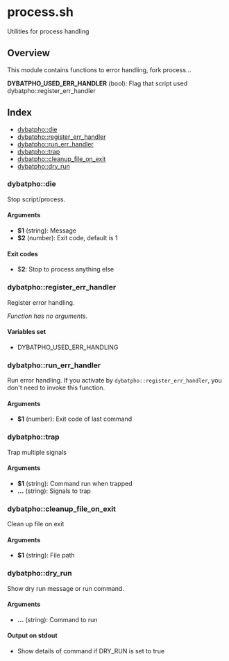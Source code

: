 # process.sh

Utilities for process handling

## Overview

This module contains functions to error handling, fork process...

**DYBATPHO_USED_ERR_HANDLER** (bool): Flag that script used dybatpho::register_err_handler

## Index

* [dybatpho::die](#dybatphodie)
* [dybatpho::register_err_handler](#dybatphoregistererrhandler)
* [dybatpho::run_err_handler](#dybatphorunerrhandler)
* [dybatpho::trap](#dybatphotrap)
* [dybatpho::cleanup_file_on_exit](#dybatphocleanupfileonexit)
* [dybatpho::dry_run](#dybatphodryrun)

### dybatpho::die

Stop script/process.

#### Arguments

* **$1** (string): Message
* **$2** (number): Exit code, default is 1

#### Exit codes

* $**2**: Stop to process anything else

### dybatpho::register_err_handler

Register error handling.

_Function has no arguments._

#### Variables set

* DYBATPHO_USED_ERR_HANDLING

### dybatpho::run_err_handler

Run error handling. If you activate by `dybatpho::register_err_handler`, you don't need to invoke this function.

#### Arguments

* **$1** (number): Exit code of last command

### dybatpho::trap

Trap multiple signals

#### Arguments

* **$1** (string): Command run when trapped
* **...** (string): Signals to trap

### dybatpho::cleanup_file_on_exit

Clean up file on exit

#### Arguments

* **$1** (string): File path

### dybatpho::dry_run

Show dry run message or run command.

#### Arguments

* **...** (string): Command to run

#### Output on stdout

* Show details of command if DRY_RUN is set to true


